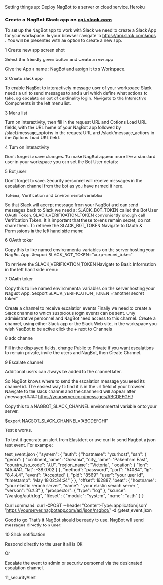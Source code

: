 Setting things up:
Deploy NagBot to a server or cloud service.
Heroku

### Create a NagBot Slack app on [api.slack.com](https://api.slack.com/apps?utm_source=events&utm_campaign=build-bot-workshop&utm_medium=workshop)

To set up the NagBot app to work with Slack we need to create a Slack App for your workspace.
In your browser navigate to https://api.slack.com/apps . You will be presented with an option to create a new app.

1 Create new app screen shot.

Select the friendly green button and create a new app

Give the App a name : NagBot and assign it to s Workspace.

2 Create slack app

To enable NagBot to interactively message user of your workspace Slack needs a url to send messages to and a url which define what actions to take. eg escalate an out of cardinality login.
Navigate to the Interactive Components in the left menu list.

3 Menu list

Turn on interactivity, then fill in the request URL and Options Load URL fields, with the URL home of your NagBot app followed by /slack/message_optoins in the request URL and /slack/message_actions in the Options Load URL field.

4 Turn on interactivity

Don’t forget to save changes.
To make NagBot appear more like a standard user in your workspace you can set the Bot User details:

5 Bot_user

Don’t forget to save.
Security personnel will receive messages in the escalation channel from the bot as you have named it here.

Tokens, Verification and Environmental variables

So that Slack will accept message from your NagBot and can send messages back to Slack we need a:
SLACK_BOT_TOKEN called the Bot User OAuth Token.
SLACK_VERIFICATION_TOKEN conveniently enough call Verification Token.
It is important that these tokens remain secret, do not share them. 
To retrieve the SLACK_BOT_TOKEN 
Navigate to OAuth & Permissions in the left hand side menu:

6 OAuth token

 Copy this to like named environmental variables on the server hosting your NagBot App.
$export SLACK_BOT_TOKEN=”xoxp-secret_token”

To retrieve the SLACK_VERIFICATION_TOKEN
Navigate to Basic Information in the left hand side menu:

7 OAuth token

 Copy this to like named environmental variables on the server hosting your NagBot App.
$export SLACK_VERIFICATION_TOKEN =”another secret token”

Create a channel to receive escalation events
Finally we need to create a Slack channel to which suspicious login events can be sent. Only administrative personnel and NagBot need access to this channel.
Create a channel, using either Slack app or the Slack Web site, in the workspace you wish NagBot to be active click the + next to Channels 

8 add channel

Fill in the displayed fields, change Public to Private if you want escalations to remain private, invite the users and NagBot, then Create Channel.

9 Escalate channel

Additional users can always be added to the channel later.

So NagBot knows where to send the escalation message you need its channel id. The easiest way to find it is in the url field of your browser. Navigate to the slack channel and the channel id will appear after /message/####
https://yourserver.com/messages/ABCDEFGHI/

Copy this to a NAGBOT_SLACK_CHANNEL environmental variable onto your server.

$export NAGBOT_SLACK_CHANNEL=”ABCDEFGHI”

Test it works.

To test it generate an alert from Elastalert or use curl to send Nagbot a json test event.
For example:

test_event.json
{
 "system": {
  "auth": {
   "hostname": "yourhost",
   "ssh": {
    "geoip": {
     "continent_name": "Oceania",
     "city_name": "Pakenham East",
     "country_iso_code": "AU",
     "region_name": "Victoria",
     "location": {
      "lon": 145.4741,
      "lat": -38.0702
     }
    },
    "method": "password",
    "port": "54084",
    "ip": "8.4.4.4",
    "event": "Accepted"
   },
   "pid": "8569",
   "user": "your user id",
   "timestamp": "May 18 02:34:24"
  }
 },
 "offset": 162887,
 "beat": {
  "hostname": "your elastic serach server",
  "name": " your elastic serach server ",
  "version": "6.2.3"
 },
 "prospector": {
  "type": "log"
 },
 "source": "/var/log/auth.log",
 "fileset": {
  "module": "system",
  "name": "auth"
 }
}

Curl command:
curl -XPOST --header "Content-Type: application/json" 'https://yourserver.nagbotapp.com/api/json/nagbot/' -d @test_event.json


Good to go
That’s it NagBot should be ready to use.
NagBot will send messages directly to a user:

10 Slack notification

Respond directly to the user if all is OK

Or 

Escalate the event to admin or security personnel via the designated escalation channel.

11_securityAlert
